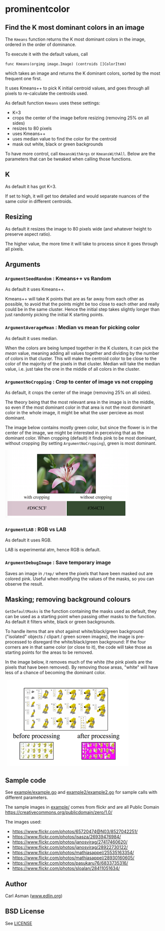 # prominentcolor

## Find the K most dominant colors in an image

The `Kmeans` function returns the K most dominant colors in the image, ordered in the order of dominance.

To execute it with the default values, call

`func Kmeans(orgimg image.Image) (centroids []ColorItem)`

which takes an image and returns the K dominant colors, sorted by the most frequent one first.

It uses Kmeans++ to pick K initial centroid values, and goes through all pixels to re-calculate the centroids used.

As default function `Kmeans` uses these settings:
* K=3
* crops the center of the image before resizing (removing 25% on all sides)
* resizes to 80 pixels
* uses Kmeans++
* uses median value to find the color for the centroid
* mask out white, black or green backgrounds

To have more control, call `KmeansWithArgs` or `KmeansWithAll`.
Below are the parameters that can be tweaked when calling those functions.

## K
As default it has got K=3.

If set to high, it will get too detailed and would separate nuances of the same color in different centroids.

## Resizing
As default it resizes the image to 80 pixels wide (and whatever height to preserve aspect ratio).

The higher value, the more time it will take to process since it goes through all pixels.

## Arguments

### `ArgumentSeedRandom` : Kmeans++ vs Random
As default it uses Kmeans++.

Kmeans++ will take K points that are as far away from each other as possible,
to avoid that the points might be too close to each other and really could be in the same cluster.
Hence the initial step takes slightly longer than just randomly picking the initial K starting points.

### `ArgumentAverageMean` : Median vs mean for picking color
As default it uses median.

When the colors are being lumped together in the K clusters, it can pick the _mean_ value, meaning
adding all values together and dividing by the number of colors in that cluster.
This will make the centroid color to be close to the color of the majority of the pixels in that cluster.
Median will take the median value, i.e. just take the one in the middle of all colors in the cluster.

### `ArgumentNoCropping` : Crop to center of image vs not cropping

As default, it crops the center of the image (removing 25% on all sides).

The theory being that the most relevant area in the image is in the middle,
so even if the most dominant color in that area is not the most dominant color in the whole image, it might be what the user percieve as most dominant.

The image below contains mostly green color, but since the flower is in the center of the image, we might be interested in perceiving that as the dominant color. When cropping (default) it finds pink to be most dominant, without cropping (by setting `ArgumentNoCropping`), green is most dominant.

![Using cropCenter](doc/crop.png)

### `ArgumentLAB` : RGB vs LAB

As default it uses RGB.

LAB is experimental atm, hence RGB is default.

### `ArgumentDebugImage` : Save temporary image

Saves an image in `/tmp/` where the pixels that have been masked out are colored pink.
Useful when modifying the values of the masks, so you can observe the result.

## Masking; removing background colours

`GetDefaultMasks` is the function containing the masks used as default, they can be used as a starting point
when passing other masks to the function. As default it filters white, black or green backgrounds.

To handle items that are shot against white/black/green background ("isolated" objects / clipart / green screen images),
the image is pre-processed to disregard the white/black/green background:
If the four corners are in that same color (or close to it), the code will take those as starting points for the areas to be removed.

In the image below, it removes much of the white (the pink pixels are the pixels that have been removed).
By removing those areas, "white" will have less of a chance of becoming the dominant color.

![Ignoring backgrounds](doc/outline.png)

## Sample code

See
    [example/example.go](example/example.go)
and
    [example2/example2.go](example2/example2.go)
for sample calls with different parameters.

The sample images in
    [example/](example/)
comes from flickr and are all Public Domain https://creativecommons.org/publicdomain/zero/1.0/

The images used:
* https://www.flickr.com/photos/65720474@N03/8527042251/
* https://www.flickr.com/photos/isasza/26939476984/
* https://www.flickr.com/photos/janosvirag/27417460620/
* https://www.flickr.com/photos/janosvirag/28922730122/
* https://www.flickr.com/photos/mathiasappel/25535163354/
* https://www.flickr.com/photos/mathiasappel/28930160605/
* https://www.flickr.com/photos/pasukaru76/6833735316/
* https://www.flickr.com/photos/sloalan/28411051634/

## Author

Carl Asman (www.edlin.org)

## BSD License

See [LICENSE](LICENSE)
